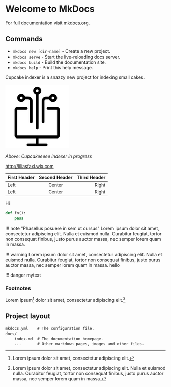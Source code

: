 
# Welcome to MkDocs

For full documentation visit [mkdocs.org](http://mkdocs.org).

## Commands

* `mkdocs new [dir-name]` - Create a new project.
* `mkdocs serve` - Start the live-reloading docs server.
* `mkdocs build` - Build the documentation site.
* `mkdocs help` - Print this help message.

Cupcake indexer is a snazzy new project for indexing small cakes.

![Screenshot](img/logo.png)

*Above: Cupcakeeeee indexer in progress*

http://liliasfaxi.wix.com

First Header | Second Header | Third Header
:----------- |:-------------:| -----------:
Left         | Center        | Right
Left         | Center        | Right


Hi

``` python
def fn():
    pass
```

!!! note "Phasellus posuere in sem ut cursus"
    Lorem ipsum dolor sit amet, consectetur adipiscing elit. Nulla et euismod
    nulla. Curabitur feugiat, tortor non consequat finibus, justo purus auctor
    massa, nec semper lorem quam in massa.

!!! warning
    Lorem ipsum dolor sit amet, consectetur adipiscing elit. Nulla et euismod
    nulla. Curabitur feugiat, tortor non consequat finibus, justo purus auctor
    massa, nec semper lorem quam in massa.
hello

!!! danger
    mytext

### Footnotes
Lorem ipsum[^1] dolor sit amet, consectetur adipiscing elit.[^2]

[^1]: Lorem ipsum dolor sit amet, consectetur adipiscing elit.

[^2]:
    Lorem ipsum dolor sit amet, consectetur adipiscing elit. Nulla et euismod
    nulla. Curabitur feugiat, tortor non consequat finibus, justo purus auctor
    massa, nec semper lorem quam in massa.


## Project layout

    mkdocs.yml    # The configuration file.
    docs/
        index.md  # The documentation homepage.
        ...       # Other markdown pages, images and other files.

